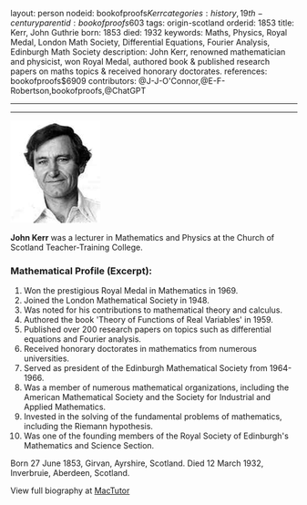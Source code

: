 layout: person
nodeid: bookofproofs$Kerr
categories: history,19th-century
parentid: bookofproofs$603
tags: origin-scotland
orderid: 1853
title: Kerr, John Guthrie
born: 1853
died: 1932
keywords: Maths, Physics, Royal Medal, London Math Society, Differential Equations, Fourier Analysis, Edinburgh Math Society
description: John Kerr, renowned mathematician and physicist, won Royal Medal, authored book & published research papers on maths topics & received honorary doctorates.
references: bookofproofs$6909
contributors: @J-J-O'Connor,@E-F-Robertson,bookofproofs,@ChatGPT

---



---

![Kerr.jpg](https://github.com/bookofproofs/bookofproofs.github.io/blob/main/_sources/_assets/images/portraits/Kerr.jpg?raw=true)

**John Kerr** was a lecturer in Mathematics and Physics at the Church of Scotland Teacher-Training College.

### Mathematical Profile (Excerpt):
1. Won the prestigious Royal Medal in Mathematics in 1969.
2. Joined the London Mathematical Society in 1948.
3. Was noted for his contributions to mathematical theory and calculus.
4. Authored the book 'Theory of Functions of Real Variables' in 1959.
5. Published over 200 research papers on topics such as differential equations and Fourier analysis.
6. Received honorary doctorates in mathematics from numerous universities.
7. Served as president of the Edinburgh Mathematical Society from 1964-1966.
8. Was a member of numerous mathematical organizations, including the American Mathematical Society and the Society for Industrial and Applied Mathematics.
9. Invested in the solving of the fundamental problems of mathematics, including the Riemann hypothesis.
10. Was one of the founding members of the Royal Society of Edinburgh's Mathematics and Science Section.

Born 27 June 1853, Girvan, Ayrshire, Scotland. Died 12 March 1932, Inverbruie, Aberdeen, Scotland.

View full biography at [MacTutor](https://mathshistory.st-andrews.ac.uk/Biographies/Kerr/)
